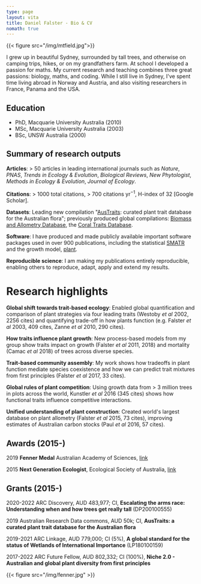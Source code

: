 ```yaml
---
type: page
layout: vita
title: Daniel Falster - Bio & CV
nomath: true
---
```


{{< figure src="/img/mtfield.jpg">}}

I grew up in beautiful Sydney, surrounded by tall trees, and otherwise on camping trips, hikes, or on my grandfathers farm. At school I developed a passion for maths. My current research and teaching combines three great passions: biology, maths, and coding. While I still live in Sydney, I've spent time living abroad in Norway and Austria, and also visiting researchers in France, Panama and the USA.

## Education

- PhD, Macquarie University Australia (2010)
- MSc, Macquarie University Australia (2003)
- BSc, UNSW Australia (2000)

## Summary of research outputs

**Articles**: > 50 articles in leading international journals such as *Nature*, *PNAS*, *Trends in Ecology \& Evolution*, *Biological Reviews*, *New Phytologist*, *Methods in Ecology \& Evolution*, *Journal of Ecology*.

**Citations**: > 1000 total citations, > 700 citations yr$^{-1}$, H-index of 32 [Google Scholar].

**Datasets**: Leading new compilation "[AusTraits](https://traitecoevo.github.io/austraits.build/): curated plant trait database for the Australian flora"; previously produced global compilations: [Biomass and Allometry Database](https://github.com/dfalster/baad), the [Coral Traits Database](coraltraits.org).

**Software**: I have produced and made publicly available important software packages used in over 900 publications, including the statistical [SMATR](https://cran.r-project.org/web/packages/smatr/index.html) and the growth model, [plant](https://traitecoevo.github.io/plant/).

**Reproducible science**: I am making my publications entirely reproducible, enabling others to reproduce, adapt, apply and extend my results.

# Research highlights

**Global shift towards trait-based ecology**: Enabled global quantification and comparison of plant strategies via four leading traits (Westoby *et al* 2002, 2256 cites) and quantifying trade-off in how plants function (e.g. Falster *et al* 2003, 409 cites, Zanne *et al* 2010, 290 cites).

**How traits influence plant growth**: New process-based models from my group show traits impact on growth (Falster *et al* 2011, 2018) and mortality (Camac *et al* 2018) of trees across diverse species.

**Trait-based community assembly**: My work shows how tradeoffs in plant function mediate species coexistence and how we can predict trait mixtures from first principles (Falster *et al* 2017, 33 cites).

**Global rules of plant competition**: Using growth data from > 3 million trees in plots across the world, Kunstler *et al* 2016 (345 cites) shows how functional traits influence competitive interactions.

**Unified understanding of plant construction**: Created world's largest database on plant allometry (Falster *et al* 2015, 73 cites), improving estimates of Australian carbon stocks (Paul *et al* 2016, 57 cites).

## Awards (2015-)

2019 **Fenner Medal** Australian Academy of Sciences, [link](https://www.science.org.au/opportunities-scientists/recognition/honorific-awards/honorific-awardees/2019-awardees#fenner)

2015 **Next Generation Ecologist**, Ecological Society of Australia, [link](https://www.ecolsoc.org.au/news/2015-wiley-next-generation-ecologist-announced/)

## Grants (2015-)

2020-2022 ARC Discovery, AUD 483,977; CI, **Escalating the arms race: Understanding when and how trees get really tall**  (DP200100555)

2019 Australian Research Data commons, AUD 50k; CI, **AusTraits: a curated plant trait database for the Australian flora**

2019-2021 ARC Linkage, AUD 779,000; CI (5%), **A global standard for the status of Wetlands of International Importance** (LP180100159)

2017-2022 ARC Future Fellow, AUD 802,332; CI (100%), **Niche 2.0 - Australian and global plant diversity from first principles**

{{< figure src="/img/fenner.jpg" >}}
